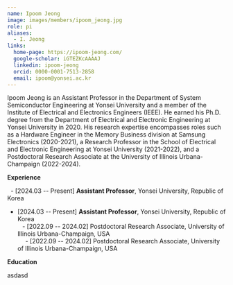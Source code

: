 ```yaml
---
name: Ipoom Jeong
image: images/members/ipoom_jeong.jpg
role: pi
aliases:
  - I. Jeong
links:
  home-page: https://ipoom-jeong.com/
  google-scholar: iGTEZKcAAAAJ
  linkedin: ipoom-jeong
  orcid: 0000-0001-7513-2858
  email: ipoom@yonsei.ac.kr
---
```


Ipoom Jeong is an Assistant Professor in the Department of System Semiconductor Engineering at Yonsei University and a member of the Institute of Electrical and Electronics Engineers (IEEE). He earned his Ph.D. degree from the Department of Electrical and Electronic Engineering at Yonsei University in 2020. His research expertise encompasses roles such as a Hardware Engineer in the Memory Business division at Samsung Electronics (2020-2021), a Research Professor in the School of Electrical and Electronic Engineering at Yonsei University (2021-2022), and a Postdoctoral Research Associate at the University of Illinois Urbana-Champaign (2022-2024).

**Experience**

&nbsp; - [2024.03 -- Present] **Assistant Professor**, Yonsei University, Republic of Korea <br>
- [2024.03 -- Present] **Assistant Professor**, Yonsei University, Republic of Korea <br>
&ensp; - [2022.09 -- 2024.02] Postdoctoral Research Associate, University of Illinois Urbana-Champaign, USA <br>
&emsp; - [2022.09 -- 2024.02] Postdoctoral Research Associate, University of Illinois Urbana-Champaign, USA <br>

**Education**

asdasd
